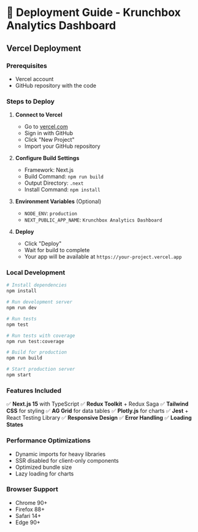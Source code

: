 # 🚀 Deployment Guide - Krunchbox Analytics Dashboard

## Vercel Deployment

### Prerequisites
- Vercel account
- GitHub repository with the code

### Steps to Deploy

1. **Connect to Vercel**
   - Go to [vercel.com](https://vercel.com)
   - Sign in with GitHub
   - Click "New Project"
   - Import your GitHub repository

2. **Configure Build Settings**
   - Framework: Next.js
   - Build Command: `npm run build`
   - Output Directory: `.next`
   - Install Command: `npm install`

3. **Environment Variables** (Optional)
   - `NODE_ENV`: `production`
   - `NEXT_PUBLIC_APP_NAME`: `Krunchbox Analytics Dashboard`

4. **Deploy**
   - Click "Deploy"
   - Wait for build to complete
   - Your app will be available at `https://your-project.vercel.app`

### Local Development

```bash
# Install dependencies
npm install

# Run development server
npm run dev

# Run tests
npm test

# Run tests with coverage
npm run test:coverage

# Build for production
npm run build

# Start production server
npm start
```

### Features Included

✅ **Next.js 15** with TypeScript
✅ **Redux Toolkit** + Redux Saga
✅ **Tailwind CSS** for styling
✅ **AG Grid** for data tables
✅ **Plotly.js** for charts
✅ **Jest** + React Testing Library
✅ **Responsive Design**
✅ **Error Handling**
✅ **Loading States**

### Performance Optimizations

- Dynamic imports for heavy libraries
- SSR disabled for client-only components
- Optimized bundle size
- Lazy loading for charts

### Browser Support

- Chrome 90+
- Firefox 88+
- Safari 14+
- Edge 90+
